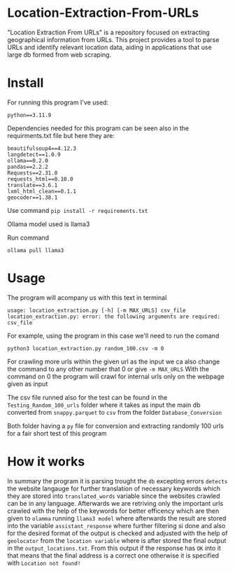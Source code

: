 # Location-Extraction-From-URLs
"Location Extraction From URLs" is a repository focused on extracting geographical information from URLs. This project provides a tool  to parse URLs and identify relevant location data, aiding in applications that use large db formed from web scraping.
# Install

For running this program I've used:

```
python==3.11.9
```

Dependencies needed for this program can be seen also in the requirments.txt file but here they are:

```
beautifulsoup4==4.12.3
langdetect==1.0.9
ollama==0.2.0
pandas==2.2.2
Requests==2.31.0
requests_html==0.10.0
translate==3.6.1
lxml_html_clean==0.1.1
geocoder==1.38.1
```
Use command `pip install -r requirements.txt`

Ollama model used is llama3

Run command
```
ollama pull llama3
```

# Usage
The program will acompany us with this text in terminal

```
usage: location_extraction.py [-h] [-m MAX_URLS] csv_file
location_extraction.py: error: the following arguments are required: csv_file
```

For example, using the program in this case we'll need to run the comand

```
python3 location_extraction.py random_100.csv -m 0
```

For crawling more urls within the given url as the input we ca also change the command to any other number that 0 or give `-m MAX_URLS`
With the command on 0 the program will crawl for internal urls only on the webpage given as input 

The csv file runned also for the test can be found in the `Testing_Random_100_urls` folder where it takes as input the main db converted from `snappy.parquet` to `csv` from the folder `Database_Conversion`

Both folder having a `py` file for conversion and extracting randomly 100 urls for a fair short test of this program

# How it works 
In summary the program it is parsing trought the `db` excepting errors `detects` the website langauge for further translation of necessary keywords which they are stored into `translated_words` variable since the websites crawled can be in any language. Afterwards we are retriving only the important urls crawled with the help of the keywords for better efficency which are then given to `olamma` running `llama3 model` where afterwards the result are stored into the variable `assistant_response` where further filtering si done and also for the desired format of the output is checked and adjusted with the help of `geolocator` from the `location variable` where is after stored the final output in the `output_locations.txt`. From this output if the response has `OK` into it that means that the final address is a correct one otherwise it is specified with `Location not found!`

